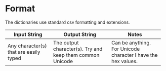 # Format #
The dictionaries use standard csv formatting and extensions.

|Input String|Output String|Notes|
|------------|-------------|-----|
|Any character(s) that are easily typed|The output character(s). Try and keep them common Unicode|Can be anything. For Unicode character I have the hex values.|
